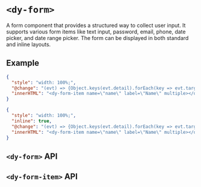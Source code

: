 # `<dy-form>`

A form component that provides a structured way to collect user input. It supports various form items like text input, password, email, phone, date picker, and date range picker. The form can be displayed in both standard and inline layouts.

## Example

<gbp-example name="dy-form" src="https://esm.sh/duoyun-ui/elements/form">

```json
{
  "style": "width: 100%;",
  "@change": "(evt) => {Object.keys(evt.detail).forEach(key => evt.target.querySelector(`[name=${key}]`).value = evt.detail[key])}",
  "innerHTML": "<dy-form-item name=\"name\" label=\"Name\" multiple></dy-form-item>\n<dy-form-item name=\"password\" label=\"Password\" type=\"password\"></dy-form-item>\n<dy-form-item name=\"email\" label=\"Email\" autofocus></dy-form-item>\n<dy-form-item name=\"phone\" label=\"Phone\"></dy-form-item>\n<dy-form-item name=\"date\" label=\"Date\" type=\"date-time\"></dy-form-item>\n<dy-form-item name=\"range\" label=\"Date Range\" type=\"date-range\"></dy-form-item>"
}
```

</gbp-example>

<gbp-example name="dy-form" src="https://esm.sh/duoyun-ui/elements/form">

```json
{
  "style": "width: 100%;",
  "inline": true,
  "@change": "(evt) => {Object.keys(evt.detail).forEach(key => evt.target.querySelector(`[name=${key}]`).value = evt.detail[key])}",
  "innerHTML": "<dy-form-item name=\"name\" label=\"Name\" multiple></dy-form-item>\n<dy-form-item name=\"email\" label=\"Email\"></dy-form-item>\n<dy-form-item name=\"phone\" label=\"Phone\"></dy-form-item>"
}
```

</gbp-example>

## `<dy-form>` API

<gbp-api name="dy-form" src="/src/elements/form.ts"></gbp-api>

## `<dy-form-item>` API

<gbp-api name="dy-form-item" src="/src/elements/form.ts"></gbp-api>
